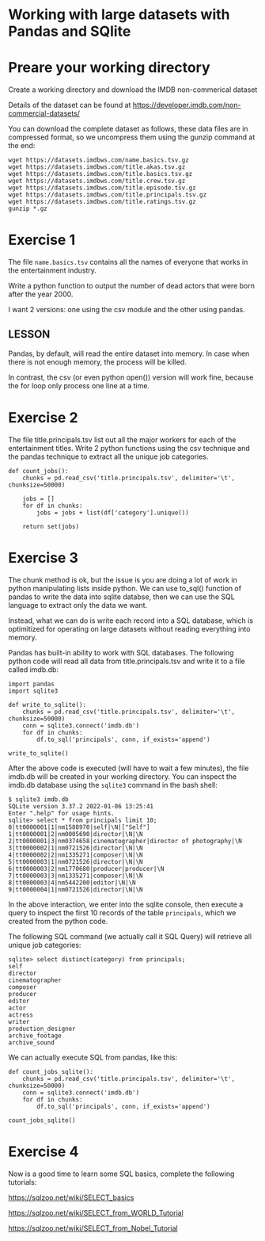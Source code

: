 # Working with large datasets with Pandas and SQlite 

# Preare your working directory

Create a working directory and download the IMDB non-commerical dataset

Details of the dataset can be found at https://developer.imdb.com/non-commercial-datasets/

You can download the complete dataset as follows, these data files are in compressed
format, so we uncompress them using the gunzip command at the end:

```
wget https://datasets.imdbws.com/name.basics.tsv.gz
wget https://datasets.imdbws.com/title.akas.tsv.gz
wget https://datasets.imdbws.com/title.basics.tsv.gz
wget https://datasets.imdbws.com/title.crew.tsv.gz
wget https://datasets.imdbws.com/title.episode.tsv.gz
wget https://datasets.imdbws.com/title.principals.tsv.gz
wget https://datasets.imdbws.com/title.ratings.tsv.gz
gunzip *.gz
```

# Exercise 1

The file `name.basics.tsv` contains all the names of everyone that works in
the entertainment industry.

Write a python function to output the number of dead actors that were born
after the year 2000.

I want 2 versions: one using the csv module and the other using pandas.

## LESSON

Pandas, by default, will read the entire dataset into memory.  In
case when there is not enough memory, the process will be killed.

In contrast, the csv (or even python open()) version will work fine,
because the for loop only process one line at a time.

# Exercise 2

The file title.principals.tsv list out all the major workers for each
of the entertainment titles.  Write 2 python functions using the csv
technique and the pandas technique to extract all the unique job categories.

```
def count_jobs():
    chunks = pd.read_csv('title.principals.tsv', delimiter='\t', chunksize=50000)

    jobs = []
    for df in chunks:
        jobs = jobs + list(df['category'].unique())

    return set(jobs)
```

# Exercise 3

The chunk method is ok, but the issue is you are doing a lot of work in python
manipulating lists inside python.  We can use to_sql() function of pandas
to write the data into sqlite databse, then we can use the SQL language
to extract only the data we want.

Instead, what we can do is write each record into a SQL database, which is
optimitized for operating on large datasets without reading everything into
memory.

Pandas has built-in ability to work with SQL databases.  The following
python code will read all data from title.principals.tsv and write it to
a file called imdb.db:

```
import pandas
import sqlite3

def write_to_sqlite():
    chunks = pd.read_csv('title.principals.tsv', delimiter='\t', chunksize=50000)
    conn = sqlite3.connect('imdb.db')
    for df in chunks:
        df.to_sql('principals', conn, if_exists='append')

write_to_sqlite()
```

After the above code is executed (will have to wait a few minutes), the file
imdb.db will be created in your working directory.  You can inspect the
imdb.db database using the `sqlite3` command in the bash shell:

```
$ sqlite3 imdb.db
SQLite version 3.37.2 2022-01-06 13:25:41
Enter ".help" for usage hints.
sqlite> select * from principals limit 10;
0|tt0000001|1|nm1588970|self|\N|["Self"]
1|tt0000001|2|nm0005690|director|\N|\N
2|tt0000001|3|nm0374658|cinematographer|director of photography|\N
3|tt0000002|1|nm0721526|director|\N|\N
4|tt0000002|2|nm1335271|composer|\N|\N
5|tt0000003|1|nm0721526|director|\N|\N
6|tt0000003|2|nm1770680|producer|producer|\N
7|tt0000003|3|nm1335271|composer|\N|\N
8|tt0000003|4|nm5442200|editor|\N|\N
9|tt0000004|1|nm0721526|director|\N|\N
```

In the above interaction, we enter into the sqlite console, then execute
a query to inspect the first 10 records of the table `principals`, which
we created from the python code.

The following SQL command (we actually call it SQL Query) will retrieve
all unique job categories:

```
sqlite> select distinct(category) from principals;
self
director
cinematographer
composer
producer
editor
actor
actress
writer
production_designer
archive_footage
archive_sound
```

We can actually execute SQL from pandas, like this:

```
def count_jobs_sqlite():
    chunks = pd.read_csv('title.principals.tsv', delimiter='\t', chunksize=50000)
    conn = sqlite3.connect('imdb.db')
    for df in chunks:
        df.to_sql('principals', conn, if_exists='append')

count_jobs_sqlite()

```

# Exercise 4

Now is a good time to learn some SQL basics, complete the following tutorials:

https://sqlzoo.net/wiki/SELECT_basics

https://sqlzoo.net/wiki/SELECT_from_WORLD_Tutorial

https://sqlzoo.net/wiki/SELECT_from_Nobel_Tutorial
